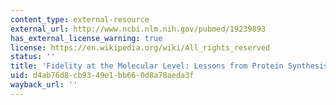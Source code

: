 ```yaml
---
content_type: external-resource
external_url: http://www.ncbi.nlm.nih.gov/pubmed/19239893
has_external_license_warning: true
license: https://en.wikipedia.org/wiki/All_rights_reserved
status: ''
title: 'Fidelity at the Molecular Level: Lessons from Protein Synthesis'
uid: d4ab76d8-cb93-49e1-bb66-0d8a78aeda3f
wayback_url: ''
---
```

